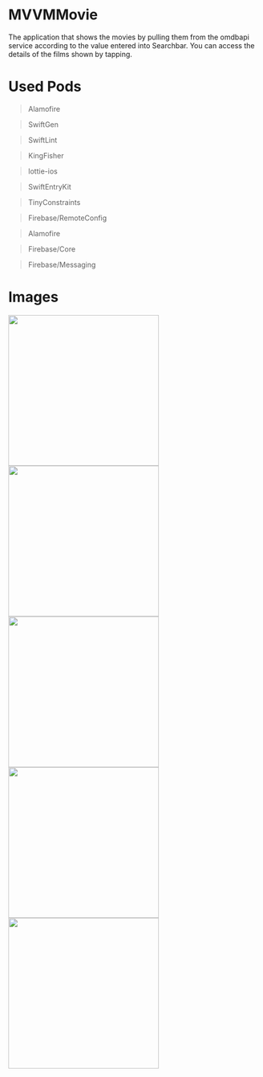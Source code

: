 # MVVMMovie
The application that shows the movies by pulling them from the omdbapi service according to the value entered into Searchbar. 
You can access the details of the films shown by tapping.
# Used Pods

> Alamofire

> SwiftGen

> SwiftLint

> KingFisher

> lottie-ios

>  SwiftEntryKit

> TinyConstraints

>Firebase/RemoteConfig

>Alamofire

>Firebase/Core

>Firebase/Messaging

# Images
<div>
<img src = "https://user-images.githubusercontent.com/53477944/201919800-60865f14-841e-41e7-90c6-fe5bf2d5a1a0.png" width = "300 ">
<img src = "https://user-images.githubusercontent.com/53477944/201919924-bb411bbd-ff8a-473b-9c65-e7c8b39f968b.png" width = "300 ">
<img src = "https://user-images.githubusercontent.com/53477944/201920382-3f6cfd41-756c-4f2a-9aa5-3ca1c8fa5858.png" width = "300 ">
<img src = "https://user-images.githubusercontent.com/53477944/201920127-609ad14e-cf94-46ad-ab1d-3095151b99df.png" width = "300 ">
<img src = "https://user-images.githubusercontent.com/53477944/201920271-97e1da53-d0df-4c34-948a-cf8333cb3d61.png" width = "300 ">
</div>

